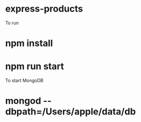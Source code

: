 # express-products

To run 
# npm install
# npm run start

To start MongoDB
# mongod --dbpath=/Users/apple/data/db

